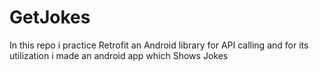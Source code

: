 # GetJokes
In this repo i practice Retrofit an Android library for API calling and for its utilization i made an android app which Shows Jokes
